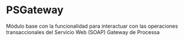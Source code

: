 # PSGateway
Módulo base con la funcionalidad para interactuar con las operaciones transaccionales del Servicio Web (SOAP) Gateway de Processa
